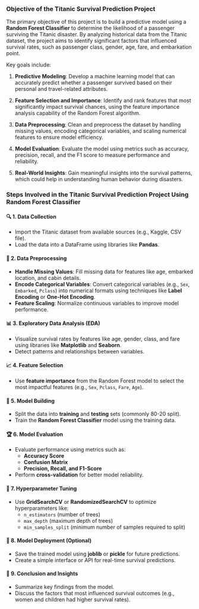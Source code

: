 ### **Objective of the Titanic Survival Prediction Project**

The primary objective of this project is to build a predictive model using a **Random Forest Classifier** to determine the likelihood of a passenger surviving the Titanic disaster. By analyzing historical data from the Titanic dataset, the project aims to identify significant factors that influenced survival rates, such as passenger class, gender, age, fare, and embarkation point.

Key goals include:

1. **Predictive Modeling**: Develop a machine learning model that can accurately predict whether a passenger survived based on their personal and travel-related attributes.

2. **Feature Selection and Importance**: Identify and rank features that most significantly impact survival chances, using the feature importance analysis capability of the Random Forest algorithm.

3. **Data Preprocessing**: Clean and preprocess the dataset by handling missing values, encoding categorical variables, and scaling numerical features to ensure model efficiency.

4. **Model Evaluation**: Evaluate the model using metrics such as accuracy, precision, recall, and the F1 score to measure performance and reliability.

5. **Real-World Insights**: Gain meaningful insights into the survival patterns, which could help in understanding human behavior during disasters.

### **Steps Involved in the Titanic Survival Prediction Project Using Random Forest Classifier**

#### 🔍 **1. Data Collection**
- Import the Titanic dataset from available sources (e.g., Kaggle, CSV file).
- Load the data into a DataFrame using libraries like **Pandas**.

#### 🧹 **2. Data Preprocessing**
- **Handle Missing Values**: Fill missing data for features like age, embarked location, and cabin details.
- **Encode Categorical Variables**: Convert categorical variables (e.g., `Sex`, `Embarked`, `Pclass`) into numerical formats using techniques like **Label Encoding** or **One-Hot Encoding**.
- **Feature Scaling**: Normalize continuous variables to improve model performance.

#### 📊 **3. Exploratory Data Analysis (EDA)**
- Visualize survival rates by features like age, gender, class, and fare using libraries like **Matplotlib** and **Seaborn**.
- Detect patterns and relationships between variables.

#### 📈 **4. Feature Selection**
- Use **feature importance** from the Random Forest model to select the most impactful features (e.g., `Sex`, `Pclass`, `Fare`, `Age`).

#### 🤖 **5. Model Building**
- Split the data into **training** and **testing** sets (commonly 80-20 split).
- Train the **Random Forest Classifier** model using the training data.

#### 🏆 **6. Model Evaluation**
- Evaluate performance using metrics such as:
  - **Accuracy Score**
  - **Confusion Matrix**
  - **Precision, Recall, and F1-Score**
- Perform **cross-validation** for better model reliability.

#### 🔁 **7. Hyperparameter Tuning**
- Use **GridSearchCV** or **RandomizedSearchCV** to optimize hyperparameters like:
  - `n_estimators` (number of trees)
  - `max_depth` (maximum depth of trees)
  - `min_samples_split` (minimum number of samples required to split)

#### 💾 **8. Model Deployment (Optional)**
- Save the trained model using **joblib** or **pickle** for future predictions.
- Create a simple interface or API for real-time survival predictions.

#### 📑 **9. Conclusion and Insights**
- Summarize key findings from the model.
- Discuss the factors that most influenced survival outcomes (e.g., women and children had higher survival rates).
